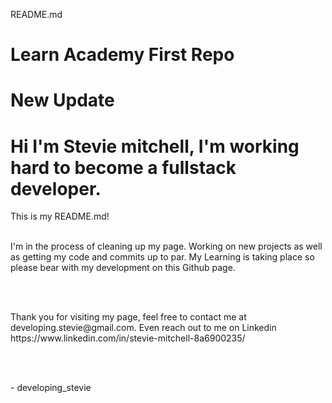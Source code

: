 README.md
# Learn Academy First Repo

# New Update
<h1> Hi I'm Stevie mitchell, I'm working hard to become a fullstack developer. </h1>
 This is my README.md!
<br> </br>

  <p> I'm in the process of cleaning up my page.
Working on new projects as well as getting my code and commits up to par.
My Learning is taking place so please bear with my development on this Github page.
  </p>
  
  <br> </br>

<p> Thank you for visiting my page, feel free to contact me at developing.stevie@gmail.com.
 Even reach out to me on Linkedin https://www.linkedin.com/in/stevie-mitchell-8a6900235/ </p>

<br> </br>

<footer> - developing_stevie </footer>
